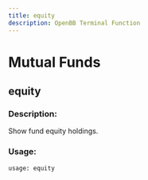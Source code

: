 ```yaml
---
title: equity
description: OpenBB Terminal Function
---
```


# Mutual Funds

## equity

### Description: 

Show fund equity holdings.

### Usage: 
```python
usage: equity
```




